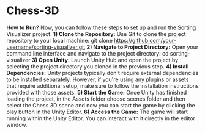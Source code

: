 # Chess-3D
**How to Run?**
Now, you can follow these steps to set up and run the Sorting Visualizer project:
**1) Clone the Repository:**
Use Git to clone the project repository to your local machine:
git clone https://github.com/your-username/sorting-visualizer.git
**2) Navigate to Project Directory:**
Open your command line interface and navigate to the project directory:
cd sorting-visualizer
**3) Open Unity:**
Launch Unity Hub and open the project by selecting the project directory you cloned in the previous step.
**4) Install Dependencies:**
Unity projects typically don't require external dependencies to be installed separately. However, if you're using any plugins or assets that require additional setup, make sure to follow the installation instructions provided with those assets.
**5) Start the Game:**
Once Unity has finished loading the project, in the Assets folder choose scenes folder and then select the Chess 3D scene and now you can start the game by clicking the play button in the Unity Editor.
**6) Access the Game:**
The game will start running within the Unity Editor. You can interact with it directly in the editor window.

